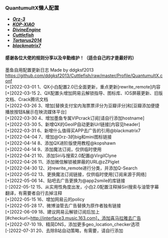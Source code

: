 ### QuantumultX懒人配置

- ***[Orz-3](https://raw.githubusercontent.com/Orz-3/QuantumultX/master/Orz-3.conf)***
- ***[KOP-XIAO](https://raw.githubusercontent.com/KOP-XIAO/QuantumultX/master/QuantumultX_Profiles.conf)***
- ***[DivineEngine](https://raw.githubusercontent.com/DivineEngine/Profiles/master/Quantumult/Outbound.conf)***
- ***[Cuttlefish](https://raw.githubusercontent.com/ddgksf2013/Cuttlefish/master/Profile/QuantumultX.conf)***
- ***[Tartarus2014](https://raw.githubusercontent.com/Tartarus2014/QuantumultX-Script/main/QuanX.conf)***
- ***[blackmatrix7](https://github.com/blackmatrix7/ios_rule_script)***

#### 感谢各位大佬的规则分享以及辛勤维护！（适合自己的才是最好的）

墨鱼自用配置更新日志 Made by ddgksf2013  
https://github.com/ddgksf2013/Cuttlefish/raw/master/Profile/QuantumultX.conf  
[+]2022-03-01  1、QX小白配置2.0已全面更新，重点更新[rewrite_remote]内容  
[+]2022-03-15  2、QX配置头增加网易云解锁指导、图标库、IOS屏蔽更新、旧版文档、Crack腾讯文档  
[+]2022-03-26  3、增加[替换支付宝内淘票票评分为豆瓣评分]和[豆瓣添加便捷播放按钮&展示在映流媒体平台]  
[+]2022-03-30  4、增加墨鱼专属VIPcrack订阅[请自行添加hostname]  
[+]2022-03-30  5、新增QX的GeoIP自动更新Url链接[内容见header]  
[+]2022-03-31  6、新增什么值得买APP去广告的引用@blackmatrix7  
[+]2022-04-04  7、增加@Orz-3的big和mini图标链接  
[+]2022-04-14  8、添加QX进阶版使用教程@kopshawn  
[+]2022-04-14  9、添加魔法订阅，仅供临时使用  
[+]2022-04-21 10、添加Siri与搜索2.0配置@VirgilClyne  
[+]2022-04-26 11、添加微信解锁被屏蔽的URL@zZPiglet  
[+]2022-04-30 12、对rewrite_remote进行分类，并添加Q-Search  
[+]2022-05-02 13、更换魔法订阅链接，仅供临时使用[订阅来源于网络]  
[+]2022-05-06 14、贴吧去广告更换为@app2smile的库链接  
[-]2022-05-12 15、从实用性角度出发，小白2.0配置注释掉Siri搜索与油管字幕翻译，有需要者自行去掉注释  
[+]2022-05-15 16、增加网易云的policy  
[+]2022-05-28 17、微博油管去广告替换为原作者独有链接  
[+]2022-06-09 18、建议网易云解锁订阅后加上[#checkurl=http://interface3.music.163.com]，添加喜马拉雅去广告  
[+]2022-07-10 19、精简DNS，添加更多geo_location_checker选项  
[-]2022-07-31 20、去除B站自动策略，有需要，请自行添加  
